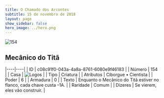 ```yaml
---
title: O Chamado dos Arcontes
subtitle: 15 de novembro de 2018
layout: page
show_sidebar: false
hero_image: ../hero.png
---
```


![154](https://cdn.keyforgegame.com/media/card_front/pt/341_154_M7WH2HV6J2FX_pt.png)

## Mecânico do Titã

|----|----|
| ID | c08c91f0-043a-4a8a-8761-6080e9f46183 |
| Número | 154 |
| Casa | ![Logos](https://archonarcana.com/images/thumb/c/ce/Logos.png/22px-Logos.png "Logos") |
| Tipo | Criatura |
| Atributos | Ciborgue • Cientista |
| Poder | 6 |
| Armadura | 0 |
| Texto | Enquanto o Mecânico do Titã estiver  no flanco, cada chave custa –1A. |
| Raridade | Comum |
| Dizeres | Se vierem, eles vão construir. |
